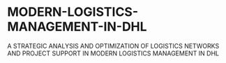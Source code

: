 # MODERN-LOGISTICS-MANAGEMENT-IN-DHL
A STRATEGIC ANALYSIS AND OPTIMIZATION OF  LOGISTICS NETWORKS AND PROJECT SUPPORT IN  MODERN LOGISTICS MANAGEMENT IN DHL
